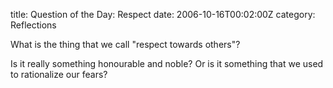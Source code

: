 title: Question of the Day: Respect
date: 2006-10-16T00:02:00Z
category: Reflections

What is the thing that we call "respect towards others"?

Is it really something honourable and noble? Or is it something that we used to rationalize our fears?
